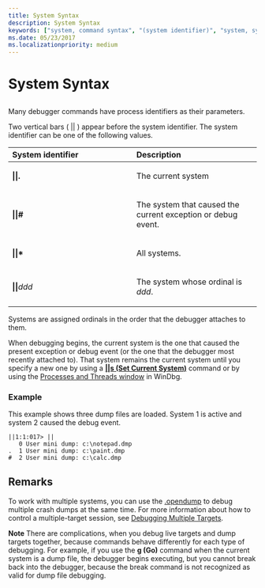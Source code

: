 ```yaml
---
title: System Syntax
description: System Syntax
keywords: ["system, command syntax", "(system identifier)", "system, system identifier ( )", "syntax rules for commands, systems", "syntax rules for commands, (system identifier)"]
ms.date: 05/23/2017
ms.localizationpriority: medium
---
```


# System Syntax


## <span id="ddk_system_syntax_dbg"></span><span id="DDK_SYSTEM_SYNTAX_DBG"></span>


Many debugger commands have process identifiers as their parameters.

Two vertical bars ( || ) appear before the system identifier. The system identifier can be one of the following values.

<table>
<colgroup>
<col width="50%" />
<col width="50%" />
</colgroup>
<thead>
<tr class="header">
<th align="left">System identifier</th>
<th align="left">Description</th>
</tr>
</thead>
<tbody>
<tr class="odd">
<td align="left"><p><strong>||.</strong></p></td>
<td align="left"><p>The current system</p></td>
</tr>
<tr class="even">
<td align="left"><p><strong>||#</strong></p></td>
<td align="left"><p>The system that caused the current exception or debug event.</p></td>
</tr>
<tr class="odd">
<td align="left"><p><strong>||*</strong></p></td>
<td align="left"><p>All systems.</p></td>
</tr>
<tr class="even">
<td align="left"><p><strong>||</strong><em>ddd</em></p></td>
<td align="left"><p>The system whose ordinal is <em>ddd</em>.</p></td>
</tr>
</tbody>
</table>



Systems are assigned ordinals in the order that the debugger attaches to them.

When debugging begins, the current system is the one that caused the present exception or debug event (or the one that the debugger most recently attached to). That system remains the current system until you specify a new one by using a [**||s (Set Current System)**](--s--set-current-system-.md) command or by using the [Processes and Threads window](processes-and-threads-window.md) in WinDbg.

### Example

This example shows three dump files are loaded. System 1 is active and system 2 caused the debug event.

```dbgcmd
||1:1:017> ||
   0 User mini dump: c:\notepad.dmp
.  1 User mini dump: c:\paint.dmp
#  2 User mini dump: c:\calc.dmp
```


## Remarks

To work with multiple systems, you can use the [.opendump](-opendump--open-dump-file-.md) to debug multiple crash dumps at the same time. For more information about how to control a multiple-target session, see [Debugging Multiple Targets](debugging-multiple-targets.md).

**Note**   There are complications, when you debug live targets and dump targets together, because commands behave differently for each type of debugging. For example, if you use the **g (Go)** command when the current system is a dump file, the debugger begins executing, but you cannot break back into the debugger, because the break command is not recognized as valid for dump file debugging.








